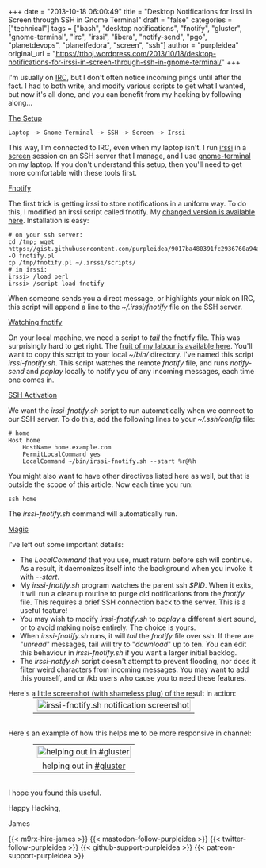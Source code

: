 +++
date = "2013-10-18 06:00:49"
title = "Desktop Notifications for Irssi in Screen through SSH in Gnome Terminal"
draft = "false"
categories = ["technical"]
tags = ["bash", "desktop notifications", "fnotify", "gluster", "gnome-terminal", "irc", "irssi", "libera", "notify-send", "pgo", "planetdevops", "planetfedora", "screen", "ssh"]
author = "purpleidea"
original_url = "https://ttboj.wordpress.com/2013/10/18/desktop-notifications-for-irssi-in-screen-through-ssh-in-gnome-terminal/"
+++

I'm usually on <a href="https://libera.chat/">IRC</a>, but I don't often notice incoming pings until after the fact. I had to both write, and modify various scripts to get what I wanted, but now it's all done, and you can benefit from my hacking by following along...

<span style="text-decoration:underline;">The Setup</span>
```
Laptop -> Gnome-Terminal -> SSH -> Screen -> Irssi
```
This way, I'm connected to IRC, even when my laptop isn't. I run <a href="http://irssi.org/">irssi</a> in a <a href="https://www.gnu.org/software/screen/">screen</a> session on an SSH server that I manage, and I use <a href="https://en.wikipedia.org/wiki/GNOME_Terminal">gnome-terminal</a> on my laptop. If you don't understand this setup, then you'll need to get more comfortable with these tools first.

<span style="text-decoration:underline;">Fnotify</span>

The first trick is getting irssi to store notifications in a uniform way. To do this, I modified an irssi script called fnotify. My <a href="https://gist.githubusercontent.com/purpleidea/9017ba480391fc2936760a94ae1791ac/raw/3e4ac1404e2f3836842fe3ae01d40b8b345f8155/fnotify.pl">changed version is available here</a>. Installation is easy:
```
# on your ssh server:
cd /tmp; wget https://gist.githubusercontent.com/purpleidea/9017ba480391fc2936760a94ae1791ac/raw/3e4ac1404e2f3836842fe3ae01d40b8b345f8155/fnotify.pl -O fnotify.pl
cp /tmp/fnotify.pl ~/.irssi/scripts/
# in irssi:
irssi> /load perl
irssi> /script load fnotify
```
When someone sends you a direct message, or highlights your nick on IRC, this script will append a line to the <em>~/.irssi/fnotify</em> file on the SSH server.

<span style="text-decoration:underline;">Watching fnotify</span>

On your local machine, we need a script to <em><a href="https://www.gnu.org/software/coreutils/manual/html_node/tail-invocation.html">tail</a></em> the fnotify file. This was surprisingly hard to get right. The <a href="https://gist.githubusercontent.com/purpleidea/531441fac2b439b1ab28b424c6eddc8a/raw/84aac2fd1f845aafb62aceb0c870a333d86c51e4/irssi-fnotify.sh">fruit of my labour is available here</a>. You'll want to copy this script to your local <em>~/bin/</em> directory. I've named this script <em>irssi-fnotify.sh</em>. This script watches the remote <em>fnotify</em> file, and runs <em>notify-send</em> and <em>paplay</em> locally to notify you of any incoming messages, each time one comes in.

<span style="text-decoration:underline;">SSH Activation</span>

We want the <em>irssi-fnotify.sh</em> script to run automatically when we connect to our SSH server. To do this, add the following lines to your <em>~/.ssh/config</em> file:
```
# home
Host home
    HostName home.example.com
    PermitLocalCommand yes
    LocalCommand ~/bin/irssi-fnotify.sh --start %r@%h
```
You might also want to have other directives listed here as well, but that is outside the scope of this article. Now each time you run:
```
ssh home
```
The <em>irssi-fnotify.sh</em> command will automatically run.

<span style="text-decoration:underline;">Magic</span>

I've left out some important details:
<ul>
	<li>The <em>LocalCommand</em> that you use, must return before ssh will continue. As a result, it daemonizes itself into the background when you invoke it with <em>--start</em>.</li>
	<li>My <em>irssi-fnotify.sh</em> program watches the parent ssh <em>$PID</em>. When it exits, it will run a cleanup routine to purge old notifications from the <em>fnotify</em> file. This requires a brief SSH connection back to the server. This is a useful feature!</li>
	<li>You may wish to modify <em>irssi-fnotify.sh</em> to <em>paplay</em> a different alert sound, or to avoid making noise entirely. The choice is yours.</li>
	<li>When <em>irssi-fnotify.sh</em> runs, it will <em>tail</em> the <em>fnotify</em> file over ssh. If there are "<em>unread</em>" messages, tail will try to "<em>download</em>" up to ten. You can edit this behaviour in <em>irssi-fnotify.sh</em> if you want a larger initial backlog.</li>
	<li>The <em>irssi-notify.sh</em> script doesn't attempt to prevent flooding, nor does it filter weird characters from incoming messages. You may want to add this yourself, and or /kb users who cause you to need these features.</li>
</ul>
Here's a little screenshot (with shameless plug) of the result in action:

<table style="text-align:center; width:80%; margin:0 auto;"><tr><td><a href="irssi-fnotify.png"><img alt="irssi-fnotify.sh notification screenshot" src="irssi-fnotify.png" width="100%" height="100%" /></a></td></tr></table></br />

Here's an example of how this helps me to be more responsive in channel:

<table style="text-align:center; width:80%; margin:0 auto;"><tr><td><a href="irssi-fnotify2.png"><img class="size-full wp-image-555" alt="helping out in #gluster" src="irssi-fnotify2.png" width="100%" height="100%" /></a></td></tr><tr><td> helping out in <a href="https://web.libera.chat/?channels=#gluster">#gluster</a></td></tr></table></br />

I hope you found this useful.

Happy Hacking,

James

{{< m9rx-hire-james >}}
{{< mastodon-follow-purpleidea >}}
{{< twitter-follow-purpleidea >}}
{{< github-support-purpleidea >}}
{{< patreon-support-purpleidea >}}
